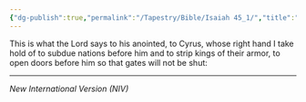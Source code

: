 ```yaml
---
{"dg-publish":true,"permalink":"/Tapestry/Bible/Isaiah 45_1/","title":"Isaiah 45:1","hide":true,"tags":["bible"],"dgHomeLink":true,"dgShowLocalGraph":true,"dgEnableSearch":true}
---
```


This is what the Lord says to his anointed, to Cyrus, whose right hand I take hold of
to subdue nations before him and to strip kings of their armor,
to open doors before him so that gates will not be shut:

---
*New International Version (NIV)*